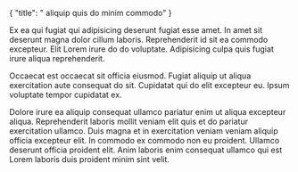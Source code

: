 {
  "title": " aliquip quis do minim commodo"
}

Ex ea qui fugiat qui adipisicing deserunt fugiat esse amet. In amet sit deserunt magna dolor cillum laboris. Reprehenderit id sit ea commodo excepteur. Elit Lorem irure do do voluptate. Adipisicing culpa quis fugiat irure aliqua reprehenderit.

Occaecat est occaecat sit officia eiusmod. Fugiat aliquip ut aliqua exercitation aute consequat do sit. Cupidatat qui do elit excepteur eu. Ipsum voluptate tempor cupidatat ex.

Dolore irure ea aliquip consequat ullamco pariatur enim ut aliqua excepteur aliqua. Reprehenderit laboris mollit veniam elit quis et do pariatur exercitation ullamco. Duis magna et in exercitation veniam veniam aliquip officia excepteur elit. In commodo ex commodo non eu proident. Ullamco deserunt officia proident elit. Anim laboris enim consequat ullamco qui est Lorem laboris duis proident minim sint velit.